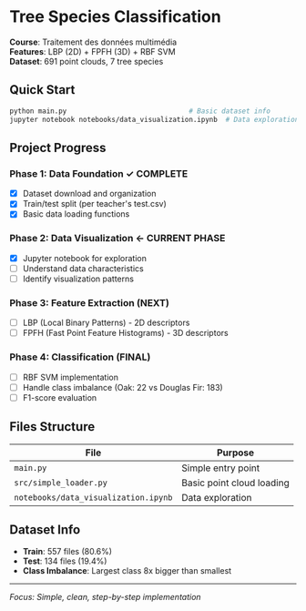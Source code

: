 # Tree Species Classification

**Course**: Traitement des données multimédia  
**Features**: LBP (2D) + FPFH (3D) + RBF SVM  
**Dataset**: 691 point clouds, 7 tree species  

## Quick Start
```bash
python main.py                              # Basic dataset info
jupyter notebook notebooks/data_visualization.ipynb  # Data exploration
```

## Project Progress

### Phase 1: Data Foundation ✓ COMPLETE
- [x] Dataset download and organization
- [x] Train/test split (per teacher's test.csv)
- [x] Basic data loading functions

### Phase 2: Data Visualization ← CURRENT PHASE
- [x] Jupyter notebook for exploration
- [ ] Understand data characteristics
- [ ] Identify visualization patterns

### Phase 3: Feature Extraction (NEXT)
- [ ] LBP (Local Binary Patterns) - 2D descriptors
- [ ] FPFH (Fast Point Feature Histograms) - 3D descriptors

### Phase 4: Classification (FINAL)
- [ ] RBF SVM implementation
- [ ] Handle class imbalance (Oak: 22 vs Douglas Fir: 183)
- [ ] F1-score evaluation

## Files Structure

| File | Purpose |
|------|---------|
| `main.py` | Simple entry point |
| `src/simple_loader.py` | Basic point cloud loading |
| `notebooks/data_visualization.ipynb` | Data exploration |

## Dataset Info
- **Train**: 557 files (80.6%)
- **Test**: 134 files (19.4%)
- **Class Imbalance**: Largest class 8x bigger than smallest

---
*Focus: Simple, clean, step-by-step implementation*
